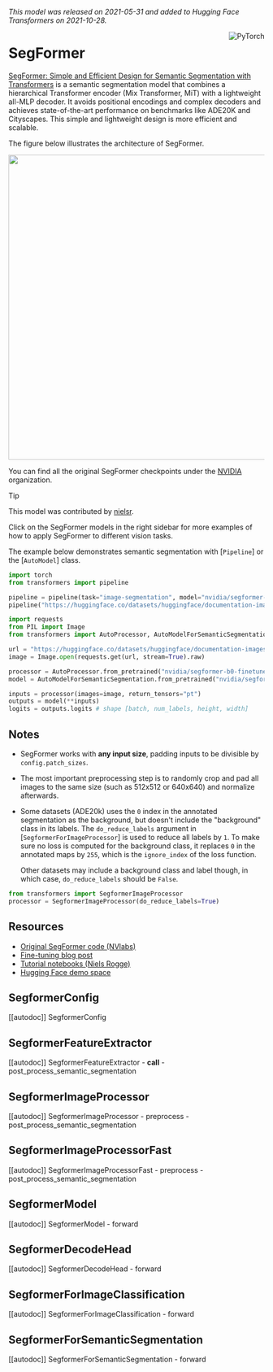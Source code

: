 <!--Copyright 2021 The HuggingFace Team. All rights reserved.

Licensed under the Apache License, Version 2.0 (the "License");
you may not use this file except in compliance with the License.
http://www.apache.org/licenses/LICENSE-2.0

Unless required by applicable law or agreed to in writing,
software distributed under the License is distributed on an "AS IS" BASIS,
WITHOUT WARRANTIES OR CONDITIONS OF ANY KIND, either express or implied.

⚠️ Note that this file is in Markdown but contains specific syntax
for our doc-builder (similar to MDX) that may not render properly
in your Markdown viewer.
-->
*This model was released on 2021-05-31 and added to Hugging Face Transformers on 2021-10-28.*

<div style="float: right;">
    <div class="flex flex-wrap space-x-1">
           <img alt="PyTorch" src="https://img.shields.io/badge/PyTorch-DE3412?style=flat&logo=pytorch&logoColor=white">
    </div>
</div>

# SegFormer

[SegFormer: Simple and Efficient Design for Semantic Segmentation with Transformers](https://huggingface.co/papers/2105.15203) is a semantic segmentation model that combines a hierarchical Transformer encoder (Mix Transformer, MiT) with a lightweight all-MLP decoder. It avoids positional encodings and complex decoders and achieves state-of-the-art performance on benchmarks like ADE20K and Cityscapes. This simple and lightweight design is more efficient and scalable.

The figure below illustrates the architecture of SegFormer.

<img width="600" src="https://huggingface.co/datasets/huggingface/documentation-images/resolve/main/segformer_architecture.png"/>

You can find all the original SegFormer checkpoints under the [NVIDIA](https://huggingface.co/nvidia/models?search=segformer) organization.

> [!TIP]
> This model was contributed by [nielsr](https://huggingface.co/nielsr).
>
> Click on the SegFormer models in the right sidebar for more examples of how to apply SegFormer to different vision tasks.

The example below demonstrates semantic segmentation with [`Pipeline`] or the [`AutoModel`] class.

<hfoptions id="usage">
<hfoption id="Pipeline">

```python
import torch
from transformers import pipeline

pipeline = pipeline(task="image-segmentation", model="nvidia/segformer-b0-finetuned-ade-512-512", torch_dtype=torch.float16)
pipeline("https://huggingface.co/datasets/huggingface/documentation-images/resolve/main/pipeline-cat-chonk.jpeg")
```

</hfoption>
<hfoption id="AutoModel">

```python
import requests
from PIL import Image
from transformers import AutoProcessor, AutoModelForSemanticSegmentation

url = "https://huggingface.co/datasets/huggingface/documentation-images/resolve/main/pipeline-cat-chonk.jpeg"
image = Image.open(requests.get(url, stream=True).raw)

processor = AutoProcessor.from_pretrained("nvidia/segformer-b0-finetuned-ade-512-512")
model = AutoModelForSemanticSegmentation.from_pretrained("nvidia/segformer-b0-finetuned-ade-512-512")

inputs = processor(images=image, return_tensors="pt")
outputs = model(**inputs)
logits = outputs.logits # shape [batch, num_labels, height, width]
```

</hfoption>

</hfoptions>



## Notes

- SegFormer works with **any input size**, padding inputs to be divisible by `config.patch_sizes`.
- The most important preprocessing step is to randomly crop and pad all images to the same size (such as 512x512 or 640x640) and normalize afterwards.
- Some datasets (ADE20k) uses the `0` index in the annotated segmentation as the background, but doesn't include the "background" class in its labels. The `do_reduce_labels` argument in [`SegformerForImageProcessor`] is used to reduce all labels by `1`. To make sure no loss is computed for the background class, it replaces `0` in the annotated maps by `255`, which is the `ignore_index` of the loss function.

   Other datasets may include a background class and label though, in which case, `do_reduce_labels` should be `False`.

```python
from transformers import SegformerImageProcessor
processor = SegformerImageProcessor(do_reduce_labels=True)
```

## Resources

- [Original SegFormer code (NVlabs)](https://github.com/NVlabs/SegFormer)  
- [Fine-tuning blog post](https://huggingface.co/blog/fine-tune-segformer)  
- [Tutorial notebooks (Niels Rogge)](https://github.com/NielsRogge/Transformers-Tutorials/tree/master/SegFormer)  
- [Hugging Face demo space](https://huggingface.co/spaces/chansung/segformer-tf-transformers)  

## SegformerConfig

[[autodoc]] SegformerConfig

## SegformerFeatureExtractor

[[autodoc]] SegformerFeatureExtractor
    - __call__
    - post_process_semantic_segmentation

## SegformerImageProcessor

[[autodoc]] SegformerImageProcessor
    - preprocess
    - post_process_semantic_segmentation

## SegformerImageProcessorFast

[[autodoc]] SegformerImageProcessorFast
    - preprocess
    - post_process_semantic_segmentation

## SegformerModel

[[autodoc]] SegformerModel
    - forward

## SegformerDecodeHead

[[autodoc]] SegformerDecodeHead
    - forward

## SegformerForImageClassification

[[autodoc]] SegformerForImageClassification
    - forward

## SegformerForSemanticSegmentation

[[autodoc]] SegformerForSemanticSegmentation
    - forward
